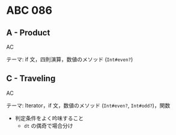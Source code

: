 #   ABC 086

##  A - Product

AC

テーマ: if 文，四則演算，数値のメソッド (`Int#even?`)

##  C - Traveling

AC

テーマ: Iterator，if 文，数値のメソッド (`Int#even?`, `Int#odd?`)，関数

*   判定条件をよく吟味すること
    *   `dt` の偶奇で場合分け
